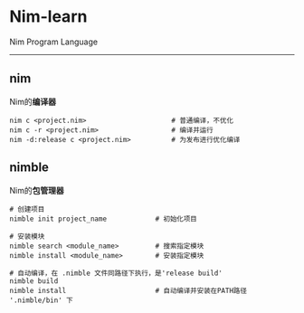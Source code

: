 # Nim-learn
Nim Program Language

---

## nim

Nim的**编译器**

```shell
nim c <project.nim>						# 普通编译，不优化
nim c -r <project.nim>					# 编译并运行
nim -d:release c <project.nim>			# 为发布进行优化编译
```



## nimble

Nim的**包管理器**

```shell
# 创建项目
nimble init project_name			# 初始化项目

# 安装模块
nimble search <module_name>			# 搜索指定模块
nimble install <module_name>		# 安装指定模块

# 自动编译，在 .nimble 文件同路径下执行，是'release build'
nimble build
nimble install						# 自动编译并安装在PATH路径 '.nimble/bin' 下
```



